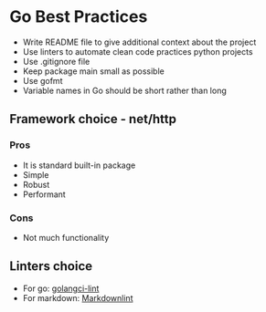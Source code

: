# Go Best Practices

* Write README file to give additional context about the project
* Use linters to automate clean code practices python projects
* Use .gitignore file
* Keep package main small as possible
* Use gofmt
* Variable names in Go should be short rather than long

## Framework choice - net/http

### Pros

* It is standard built-in package
* Simple
* Robust
* Performant

### Cons

* Not much functionality

## Linters choice

* For go: [golangci-lint](https://golangci-lint.run/usage/install/)
* For markdown: [Markdownlint](https://marketplace.visualstudio.com/items?itemName=DavidAnson.vscode-markdownlint)
